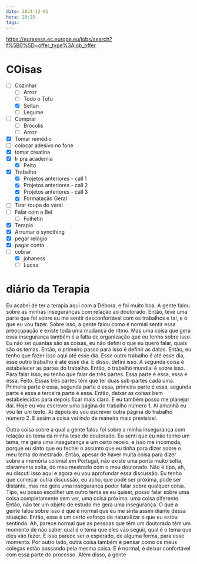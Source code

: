 ```yaml
---
date: 2024-12-01
hora: 20:25
tags:
---
```

https://euraxess.ec.europa.eu/jobs/search?f%5B0%5D=offer_type%3Ajob_offer

# COisas

- [ ] Cozinhar
	- [ ] Arroz
	- [ ] Todo o Tofu
	- [x] Seitan
	- [ ] Legume
- [ ] Comprar
	- [ ] Brocolis
	- [ ] Arroz
- [x] Tomar remédio
- [ ] colocar adesivo no fone
- [x] tomar creatina
- [x] Ir pra academia
	- [x] Peito
- [x] Trabalho
	- [x] Projetos anteriores - call 1
	- [x] Projetos anteriores - call 2
	- [x] Projetos anteriores - call 3
	- [x] Formatação Geral
- [ ] Tirar roupa do varal
- [ ] Falar com a Bel
	- [ ] Folhetin
- [x] Terapia
- [x] Arrumar o syncthing
- [x] pegar relógio 
- [x] pagar conta
- [ ] cobrar
	- [x] johaness
	- [ ] Lucas 

# diário da Terapia 
Eu acabei de ter a terapia aqui com a Débora, e foi muito boa. A gente falou sobre as minhas inseguranças com relação ao doutorado. Então, teve uma parte que foi sobre eu me sentir desconfortável com os trabalhos e tal, e o que eu vou fazer. Sobre isso, a gente falou como é normal sentir essa preocupação e existe toda uma mudança de ritmo. Mas uma coisa que gera essa insegurança também é a falta de organização que eu tenho sobre isso. Eu não sei quantas são as coisas, eu não defini o que eu quero falar, quais são os temas. Então, o primeiro passo para isso é definir as datas. Então, eu tenho que fazer isso aqui até esse dia. Esse outro trabalho é até esse dia, esse outro trabalho é até esse dia. E disso, defini isso. A segunda coisa é estabelecer as partes do trabalho. Então, o trabalho mundial é sobre isso. Para falar isso, eu tenho que falar de três partes. Essa parte é essa, essa é essa. Feito. Essas três partes têm que ter duas sub-partes cada uma. Primeira parte é essa, segunda parte é essa, primeira parte é essa, segunda parte é essa e terceira parte é essa. Então, deixar as coisas bem estabelecidas para depois ficar mais claro. E eu também posso me planejar daí. Hoje eu vou escrever uma página do trabalho número 1. Aí amanhã eu vou ler um texto. Aí depois eu vou escrever outra página do trabalho número 2. E assim a coisa vai indo de maneira mais previsível.

Outra coisa sobre a qual a gente falou foi sobre a minha insegurança com relação ao tema da minha tese de doutorado. Eu senti que eu não tenho um tema, me gera uma insegurança e um certo receio, e isso me incomoda, porque eu sinto que eu fechei o assunto que eu tinha para dizer sobre o meu tema do mestrado. Então, apesar de haver muita coisa para dizer sobre a memória colonial em Portugal, não existe uma ponta muito solta, claramente solta, do meu mestrado com o meu doutorado. Não é tipo, ah, eu discuti isso aqui e agora eu vou aprofundar essa discussão. Eu tenho que começar outra discussão, eu acho, que pode ser próxima, pode ser distante, mas me gera uma insegurança poder falar sobre qualquer coisa. Tipo, eu posso escolher um outro tema se eu quiser, posso falar sobre uma coisa completamente sem ver, uma coisa próxima, uma coisa diferente. Então, não ter um objeto de estudo me gera uma insegurança. O que a gente falou sobre isso é que é normal que eu me sinta assim diante dessa situação. Então, esse é um certo esforço de naturalizar o que eu estou sentindo. Ah, parece normal que as pessoas que têm um doutorado têm um momento de não saber qual é o tema que eles vão seguir, qual é o tema que eles vão fazer. E isso parece ser o esperado, de alguma forma, para esse momento. Por outro lado, outra coisa também é pensar como os meus colegas estão passando pela mesma coisa. E é normal, é deixar confortável com essa parte do processo. Além disso, a gente 